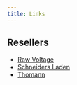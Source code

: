 ```yaml
---
title: Links
---
```

## Resellers

* [Raw Voltage](https://rawvoltage.wien/)
* <a href="https://www.schneidersladen.de/" lang="de">Schneiders Laden</a>
* [Thomann](https://m.thomann.de/at/modulare_systeme.html)

